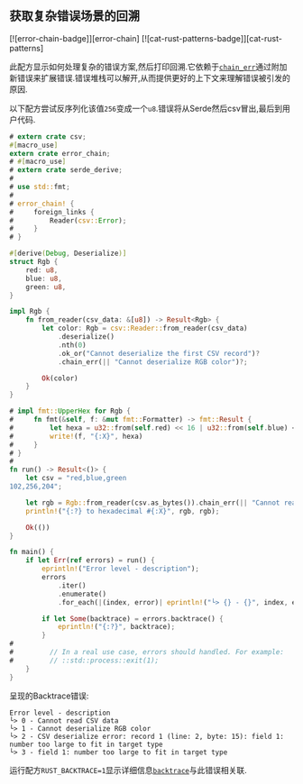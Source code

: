 
## 获取复杂错误场景的回溯

[![error-chain-badge]][error-chain] [![cat-rust-patterns-badge]][cat-rust-patterns]

此配方显示如何处理复杂的错误方案,然后打印回溯.它依赖于[`chain_err`]通过附加新错误来扩展错误.错误堆栈可以解开,从而提供更好的上下文来理解错误被引发的原因.

以下配方尝试反序列化该值`256`变成一个`u8`.错误将从Serde然后csv冒出,最后到用户代码.

```rust
# extern crate csv;
#[macro_use]
extern crate error_chain;
# #[macro_use]
# extern crate serde_derive;
#
# use std::fmt;
#
# error_chain! {
#     foreign_links {
#         Reader(csv::Error);
#     }
# }

#[derive(Debug, Deserialize)]
struct Rgb {
    red: u8,
    blue: u8,
    green: u8,
}

impl Rgb {
    fn from_reader(csv_data: &[u8]) -> Result<Rgb> {
        let color: Rgb = csv::Reader::from_reader(csv_data)
            .deserialize()
            .nth(0)
            .ok_or("Cannot deserialize the first CSV record")?
            .chain_err(|| "Cannot deserialize RGB color")?;

        Ok(color)
    }
}

# impl fmt::UpperHex for Rgb {
#     fn fmt(&self, f: &mut fmt::Formatter) -> fmt::Result {
#         let hexa = u32::from(self.red) << 16 | u32::from(self.blue) << 8 | u32::from(self.green);
#         write!(f, "{:X}", hexa)
#     }
# }
#
fn run() -> Result<()> {
    let csv = "red,blue,green
102,256,204";

    let rgb = Rgb::from_reader(csv.as_bytes()).chain_err(|| "Cannot read CSV data")?;
    println!("{:?} to hexadecimal #{:X}", rgb, rgb);

    Ok(())
}

fn main() {
    if let Err(ref errors) = run() {
        eprintln!("Error level - description");
        errors
            .iter()
            .enumerate()
            .for_each(|(index, error)| eprintln!("└> {} - {}", index, error));

        if let Some(backtrace) = errors.backtrace() {
            eprintln!("{:?}", backtrace);
        }
#
#         // In a real use case, errors should handled. For example:
#         // ::std::process::exit(1);
    }
}
```

呈现的Backtrace错误:

```text
Error level - description
└> 0 - Cannot read CSV data
└> 1 - Cannot deserialize RGB color
└> 2 - CSV deserialize error: record 1 (line: 2, byte: 15): field 1: number too large to fit in target type
└> 3 - field 1: number too large to fit in target type
```

运行配方`RUST_BACKTRACE=1`显示详细信息[`backtrace`]与此错误相关联.

[`backtrace`]: https://docs.rs/error-chain/*/error_chain/trait.ChainedError.html#tymethod.backtrace

[`chain_err`]: https://docs.rs/error-chain/*/error_chain/index.html#chaining-errors
